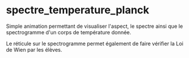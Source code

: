 # spectre_temperature_planck

Simple animation permettant de visualiser l'aspect, le spectre ainsi que le spectrogramme d'un corps de température donnée.

Le réticule sur le spectrogramme permet également de faire vérifier la Loi de Wien par les élèves.
